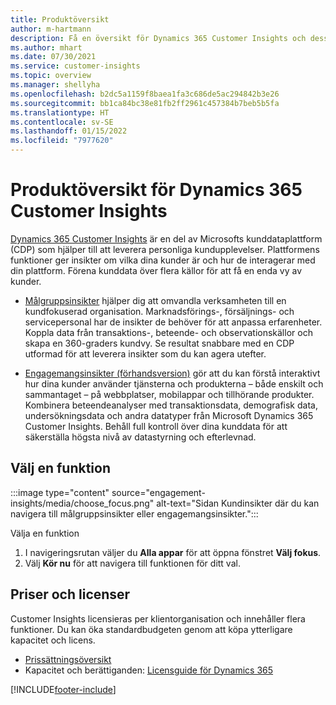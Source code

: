 ```yaml
---
title: Produktöversikt
author: m-hartmann
description: Få en översikt för Dynamics 365 Customer Insights och dess möjligheter.
ms.author: mhart
ms.date: 07/30/2021
ms.service: customer-insights
ms.topic: overview
ms.manager: shellyha
ms.openlocfilehash: b2dc5a1159f8baea1fa3c686de5ac294842b3e26
ms.sourcegitcommit: bb1ca84bc38e81fb2ff2961c457384b7beb5b5fa
ms.translationtype: HT
ms.contentlocale: sv-SE
ms.lasthandoff: 01/15/2022
ms.locfileid: "7977620"
---
```

# <a name="product-overview-for-dynamics-365-customer-insights"></a>Produktöversikt för Dynamics 365 Customer Insights

[Dynamics 365 Customer Insights](https://dynamics.microsoft.com/ai/customer-insights/) är en del av Microsofts kunddataplattform (CDP) som hjälper till att leverera personliga kundupplevelser. Plattformens funktioner ger insikter om vilka dina kunder är och hur de interagerar med din plattform. Förena kunddata över flera källor för att få en enda vy av kunder.


- [Målgruppsinsikter](audience-insights/overview.md) hjälper dig att omvandla verksamheten till en kundfokuserad organisation. Marknadsförings-, försäljnings- och servicepersonal har de insikter de behöver för att anpassa erfarenheter. Koppla data från transaktions-, beteende- och observationskällor och skapa en 360-graders kundvy. Se resultat snabbare med en CDP utformad för att leverera insikter som du kan agera utefter. 

- [Engagemangsinsikter (förhandsversion)](engagement-insights/index.yml) gör att du kan förstå interaktivt hur dina kunder använder tjänsterna och produkterna – både enskilt och sammantaget – på webbplatser, mobilappar och tillhörande produkter. Kombinera beteendeanalyser med transaktionsdata, demografisk data, undersökningsdata och andra datatyper från Microsoft Dynamics 365 Customer Insights. Behåll full kontroll över dina kunddata för att säkerställa högsta nivå av datastyrning och efterlevnad.
 
## <a name="choose-a-capability"></a>Välj en funktion

:::image type="content" source="engagement-insights/media/choose_focus.png" alt-text="Sidan Kundinsikter där du kan navigera till målgruppsinsikter eller engagemangsinsikter.":::

Välja en funktion

1. I navigeringsrutan väljer du **Alla appar** för att öppna fönstret **Välj fokus**.
1. Välj **Kör nu** för att navigera till funktionen för ditt val.

## <a name="pricing-and-licensing"></a>Priser och licenser

Customer Insights licensieras per klientorganisation och innehåller flera funktioner. Du kan öka standardbudgeten genom att köpa ytterligare kapacitet och licens. 
- [Prissättningsöversikt](https://dynamics.microsoft.com/ai/customer-insights/pricing/)
- Kapacitet och berättiganden: [Licensguide för Dynamics 365](https://go.microsoft.com/fwlink/?LinkId=866544)

[!INCLUDE[footer-include](includes/footer-banner.md)]